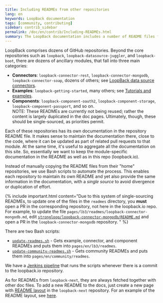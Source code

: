 ```yaml
---
title: Including READMEs from other repositories
lang: en
keywords: LoopBack documentation
tags: [community, contributing]
sidebar: contrib_sidebar
permalink: /doc/en/contrib/Including-READMEs.html
summary: The LoopBack documentation includes a number of README files from related repositories, including examples, data source connectors, and components.
---
```

LoopBack comprises dozens of GitHub repositories.  Beyond the core repositories such as `loopback`, `loopback-datasource-juggler`, and `loopback-boot`, there are dozens of ancillary modules, that fall into three main categories:

- **Connectors**: `loopback-connector-rest`, `loopback-connector-mongodb`, `loopback-connector-soap`, dozens of others; see [LoopBack data source connectors](/doc/en/lb3/Connectors-reference.html).
- **Examples**: `loopback-getting-started`, many others; see [Tutorials and examples](/doc/en/lb3/Tutorials-and-examples.html).
- **Components**: `loopback-component-oauth2`, `loopback-component-storage`, `loopback-component-passport`, and so on. <br/>
NOTE: These READMEs are currently not being reused; rather the content is largely duplicated in the doc pages.  Ultimately, though, these should be single-sourced, as priorities permit.

Each of these repositories has its own documentation in the repository README file.  It makes sense to maintain the documentation there, close to the code, where it can be updated as part of related pull requests to that module.  At the same time, it's useful to aggregate all the documentation on this site.  So, essentially we want to keep the module-specific documentation in the README as well as in this repo (loopback.io).

Instead of manually copying the README files from their "home" repositories, we use Bash scripts to automate the process.  This enables each repository to maintain its own README and yet also provide the same information in the documentation, with a _single source_ to avoid divergence or duplication of effort. 

{% include important.html content="Due to this system of single-sourcing READMEs, to update one of the files in the `readmes` directory, you **must** open a PR in the corresponding repository, not here in the loopback.io repo.  For example, to update the file `pages/lb3/readmes/loopback-connector-mongodb.md`, edit [`strongloop/loopback-connector-mongodb/README.md`](https://github.com/strongloop/loopback-connector-mongodb/blob/master/README.md) and open a PR in the `loopback-connector-mongodb` repository.
" %}

There are two Bash scripts:

- [`update-readmes.sh`](https://github.com/strongloop/loopback.io/blob/gh-pages/update-readmes.sh) - Gets example, connector, and component READMEs and puts them into `pages/en/lb3/readmes`.
- [`update-community-readmes.sh`](https://github.com/strongloop/loopback.io/blob/gh-pages/update-community-readmes.sh) - Gets community READMEs and puts them into `pages/en/community/readmes`.

We have a [Jenkins pipeline](https://github.com/strongloop/loopback.io/blob/gh-pages/Jenkinsfile) that runs the scripts whenever there is a commit to the loopback.io repository.  

As for READMEs from `loopback-next`, they are always fetched together with other doc files. To add a new README to the docs, just create a new page with [README layout](https://loopback.io/doc/en/contrib/readmes.html) in the `loopback-next` repository. For an example of the README layout, see [here](https://github.com/strongloop/loopback-next/blob/master/docs/site/Self-hosted-REST-API-Explorer.md).
